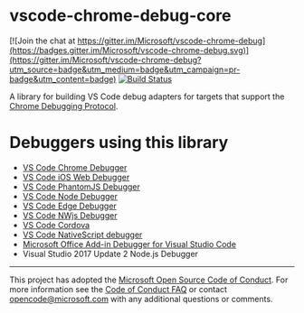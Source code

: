 # vscode-chrome-debug-core
[![Join the chat at https://gitter.im/Microsoft/vscode-chrome-debug](https://badges.gitter.im/Microsoft/vscode-chrome-debug.svg)](https://gitter.im/Microsoft/vscode-chrome-debug?utm_source=badge&utm_medium=badge&utm_campaign=pr-badge&utm_content=badge)
[![Build Status](https://vscode.visualstudio.com/_apis/public/build/definitions/9a4d7c24-3234-459a-a944-80bbe5a0824c/10/badge)](https://vscode.visualstudio.com/vscode-chrome-debug-core/_build/index?definitionId=10)

A library for building VS Code debug adapters for targets that support the [Chrome Debugging Protocol](https://chromedevtools.github.io/devtools-protocol/).

# Debuggers using this library
- [VS Code Chrome Debugger](https://github.com/Microsoft/vscode-chrome-debug)
- [VS Code iOS Web Debugger](https://github.com/Microsoft/vscode-ios-web-debug)
- [VS Code PhantomJS Debugger](https://github.com/iradul/vscode-phantomjs-debug)
- [VS Code Node Debugger](https://github.com/Microsoft/vscode-node-debug2)
- [VS Code Edge Debugger](https://github.com/Microsoft/vscode-edge-debug)
- [VS Code NWjs Debugger](https://github.com/karikera/vscode-nwjs)
- [VS Code Cordova](https://github.com/Microsoft/vscode-cordova)
- [VS Code NativeScript debugger](https://github.com/NativeScript/nativescript-vscode-extension)
- [Microsoft Office Add-in Debugger for Visual Studio Code](https://github.com/OfficeDev/vscode-debugger-extension-for-office-addins)
- Visual Studio 2017 Update 2 Node.js Debugger

---
This project has adopted the [Microsoft Open Source Code of Conduct](https://opensource.microsoft.com/codeofconduct/). For more information see the [Code of Conduct FAQ](https://opensource.microsoft.com/codeofconduct/faq/) or contact [opencode@microsoft.com](mailto:opencode@microsoft.com) with any additional questions or comments.
